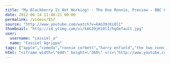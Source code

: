 ```yaml
---
title: "My Blackberry Is Not Working! - The One Ronnie, Preview - BBC One"
date: 2012-06-14 11:48:21 00:00
permalink: /videos/857
source: "http://www.youtube.com/watch?v=kAG39jKi0lI"
thumbnail: "http://i4.ytimg.com/vi/kAG39jKi0lI/hqdefault.jpg"
user:
  username: "cassiel_a"
  name: "Cassiel Agrippa"
tags: ["apple","comedy","ronnie corbett","harry enfield","the two ronnies","bbc one","blackberry is not working","fruit","orange","xbox"]
html: "<iframe width=\"640\" height=\"360\" src=\"http://www.youtube.com/embed/kAG39jKi0lI?wmode=transparent&fs=1&feature=oembed\" frameborder=\"0\" allowfullscreen></iframe>"
---
```


